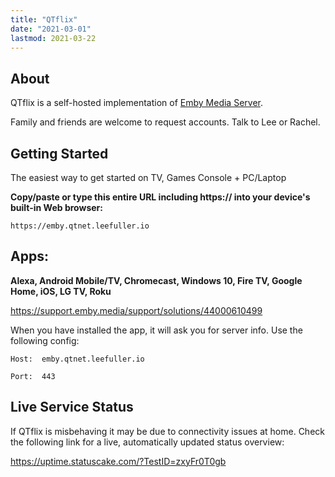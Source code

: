 ```yaml
---
title: "QTflix"
date: "2021-03-01"
lastmod: 2021-03-22
---
```


## About

QTflix is a self-hosted implementation of [Emby Media Server](https://emby.media/).

Family and friends are welcome to request accounts. Talk to Lee or Rachel.


## Getting Started

The easiest way to get started on TV, Games Console + PC/Laptop

**Copy/paste or type this entire URL including https:// into your device's built-in Web browser:**

```
https://emby.qtnet.leefuller.io
```

## Apps: 
**Alexa, Android Mobile/TV, Chromecast, Windows 10, Fire TV, Google Home, iOS, LG TV, Roku**

https://support.emby.media/support/solutions/44000610499

When you have installed the app, it will ask you for server info. Use the following config:

    Host:  emby.qtnet.leefuller.io

    Port:  443

## Live Service Status

If QTflix is misbehaving it may be due to connectivity issues at home. Check the following link for a live, automatically updated status overview:

https://uptime.statuscake.com/?TestID=zxyFr0T0gb


